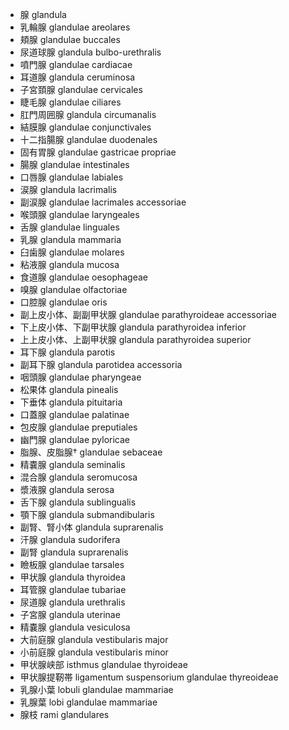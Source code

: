 - 腺 glandula
- 乳輪腺 glandulae areolares
- 頬腺 glandulae buccales
- 尿道球腺 glandula bulbo-urethralis
- 噴門腺 glandulae cardiacae
- 耳道腺 glandula ceruminosa
- 子宮頚腺 glandulae cervicales
- 睫毛腺 glandulae ciliares
- 肛門周囲腺 glandula circumanalis
- 結膜腺 glandulae conjunctivales
- 十二指腸腺 glandulae duodenales
- 固有胃腺 glandulae gastricae propriae
- 腸腺 glandulae intestinales
- 口唇腺 glandulae labiales
- 涙腺 glandula lacrimalis
- 副涙腺 glandulae lacrimales accessoriae
- 喉頭腺 glandulae laryngeales
- 舌腺 glandulae linguales
- 乳腺 glandula mammaria
- 臼歯腺 glandulae molares
- 粘液腺 glandula mucosa
- 食道腺 glandulae oesophageae
- 嗅腺 glandulae olfactoriae
- 口腔腺 glandulae oris
- 副上皮小体、副副甲状腺 glandulae parathyroideae accessoriae
- 下上皮小体、下副甲状腺 glandula parathyroidea inferior
- 上上皮小体、上副甲状腺 glandula parathyroidea superior
- 耳下腺 glandula parotis
- 副耳下腺 glandula parotidea accessoria
- 咽頭腺 glandulae pharyngeae
- 松果体 glandula pinealis
- 下垂体 glandula pituitaria
- 口蓋腺 glandulae palatinae
- 包皮腺 glandulae preputiales
- 幽門腺 glandulae pyloricae
- 脂腺、皮脂腺† glandulae sebaceae
- 精嚢腺 glandula seminalis
- 混合腺 glandula seromucosa
- 漿液腺 glandula serosa
- 舌下腺 glandula sublingualis
- 顎下腺 glandula submandibularis
- 副腎、腎小体 glandula suprarenalis
- 汗腺 glandula sudorifera
- 副腎 glandula suprarenalis
- 瞼板腺 glandulae tarsales
- 甲状腺 glandula thyroidea
- 耳管腺 glandulae tubariae
- 尿道腺 glandula urethralis
- 子宮腺 glandula uterinae
- 精嚢腺 glandula vesiculosa
- 大前庭腺 glandula vestibularis major
- 小前庭腺 glandula vestibularis minor
- 甲状腺峡部 isthmus glandulae thyroideae
- 甲状腺提靭帯 ligamentum suspensorium glandulae thyreoideae
- 乳腺小葉 lobuli glandulae mammariae
- 乳腺葉 lobi glandulae mammariae
- 腺枝 rami glandulares

